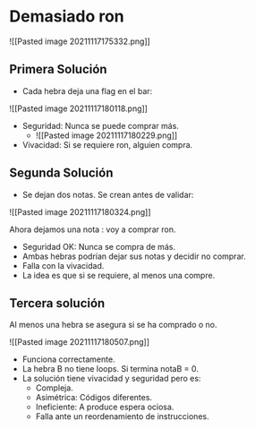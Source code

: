 # Demasiado ron

![[Pasted image 20211117175332.png]]

## Primera Solución

- Cada hebra deja una flag en el bar:

![[Pasted image 20211117180118.png]]

- Seguridad: Nunca se puede comprar más.
	- ![[Pasted image 20211117180229.png]]
- Vivacidad: Si se requiere ron, alguien compra.

## Segunda Solución

- Se dejan dos notas. Se crean antes de validar:

![[Pasted image 20211117180324.png]]

Ahora dejamos una nota : voy a comprar ron.

- Seguridad OK: Nunca se compra de más.
- Ambas hebras podrı́an dejar sus notas y decidir no comprar.
- Falla con la vivacidad.
- La idea es que si se requiere, al menos una compre.

## Tercera solución

Al menos una hebra se asegura si se ha comprado o no.

![[Pasted image 20211117180507.png]]

- Funciona correctamente.
- La hebra B no tiene loops. Si termina notaB = 0.
- La solución tiene vivacidad y seguridad pero es:
	- Compleja.
	- Asimétrica: Códigos diferentes.
	- Ineficiente: A produce espera ociosa.
	- Falla ante un reordenamiento de instrucciones.